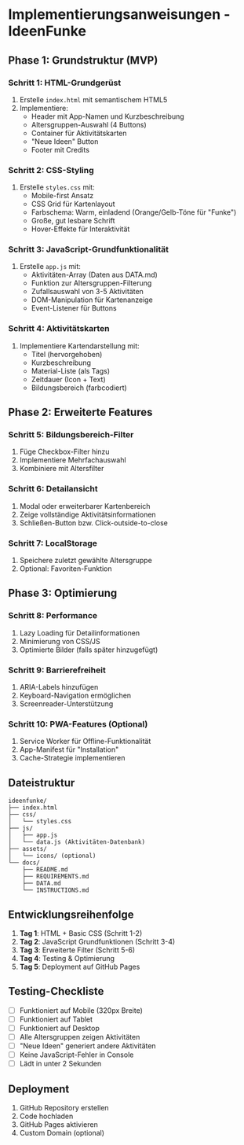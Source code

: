 # Implementierungsanweisungen - IdeenFunke

## Phase 1: Grundstruktur (MVP)

### Schritt 1: HTML-Grundgerüst
1. Erstelle `index.html` mit semantischem HTML5
2. Implementiere:
   - Header mit App-Namen und Kurzbeschreibung
   - Altersgruppen-Auswahl (4 Buttons)
   - Container für Aktivitätskarten
   - "Neue Ideen" Button
   - Footer mit Credits

### Schritt 2: CSS-Styling
1. Erstelle `styles.css` mit:
   - Mobile-first Ansatz
   - CSS Grid für Kartenlayout
   - Farbschema: Warm, einladend (Orange/Gelb-Töne für "Funke")
   - Große, gut lesbare Schrift
   - Hover-Effekte für Interaktivität

### Schritt 3: JavaScript-Grundfunktionalität
1. Erstelle `app.js` mit:
   - Aktivitäten-Array (Daten aus DATA.md)
   - Funktion zur Altersgruppen-Filterung
   - Zufallsauswahl von 3-5 Aktivitäten
   - DOM-Manipulation für Kartenanzeige
   - Event-Listener für Buttons

### Schritt 4: Aktivitätskarten
1. Implementiere Kartendarstellung mit:
   - Titel (hervorgehoben)
   - Kurzbeschreibung
   - Material-Liste (als Tags)
   - Zeitdauer (Icon + Text)
   - Bildungsbereich (farbcodiert)

## Phase 2: Erweiterte Features

### Schritt 5: Bildungsbereich-Filter
1. Füge Checkbox-Filter hinzu
2. Implementiere Mehrfachauswahl
3. Kombiniere mit Altersfilter

### Schritt 6: Detailansicht
1. Modal oder erweiterbarer Kartenbereich
2. Zeige vollständige Aktivitätsinformationen
3. Schließen-Button bzw. Click-outside-to-close

### Schritt 7: LocalStorage
1. Speichere zuletzt gewählte Altersgruppe
2. Optional: Favoriten-Funktion

## Phase 3: Optimierung

### Schritt 8: Performance
1. Lazy Loading für Detailinformationen
2. Minimierung von CSS/JS
3. Optimierte Bilder (falls später hinzugefügt)

### Schritt 9: Barrierefreiheit
1. ARIA-Labels hinzufügen
2. Keyboard-Navigation ermöglichen
3. Screenreader-Unterstützung

### Schritt 10: PWA-Features (Optional)
1. Service Worker für Offline-Funktionalität
2. App-Manifest für "Installation"
3. Cache-Strategie implementieren

## Dateistruktur
```
ideenfunke/
├── index.html
├── css/
│   └── styles.css
├── js/
│   ├── app.js
│   └── data.js (Aktivitäten-Datenbank)
├── assets/
│   └── icons/ (optional)
└── docs/
    ├── README.md
    ├── REQUIREMENTS.md
    ├── DATA.md
    └── INSTRUCTIONS.md
```

## Entwicklungsreihenfolge
1. **Tag 1**: HTML + Basic CSS (Schritt 1-2)
2. **Tag 2**: JavaScript Grundfunktionen (Schritt 3-4)
3. **Tag 3**: Erweiterte Filter (Schritt 5-6)
4. **Tag 4**: Testing & Optimierung
5. **Tag 5**: Deployment auf GitHub Pages

## Testing-Checkliste
- [ ] Funktioniert auf Mobile (320px Breite)
- [ ] Funktioniert auf Tablet
- [ ] Funktioniert auf Desktop
- [ ] Alle Altersgruppen zeigen Aktivitäten
- [ ] "Neue Ideen" generiert andere Aktivitäten
- [ ] Keine JavaScript-Fehler in Console
- [ ] Lädt in unter 2 Sekunden

## Deployment
1. GitHub Repository erstellen
2. Code hochladen
3. GitHub Pages aktivieren
4. Custom Domain (optional)
